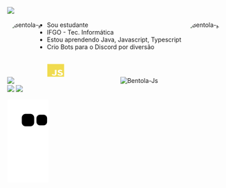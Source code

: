 <p aligb="center" style="border-radius:100%"><img height="auto" width="10%" src="https://i.pinimg.com/originals/b9/5a/ce/b95aceb8afeed36b5645eed1634db208.png" ></p>

<img align="right" alt="Bentola-pic" height="150" style="border-radius:300px;" src="https://i.pinimg.com/originals/b4/4a/9f/b44a9f09546ed9edd65faecf079c9249.gif">

<div>
  
 <img align="left" alt="Bentola-pic" height="100" style="border-radius:300px;" src="https://cdn.discordapp.com/attachments/953075351226044536/953361025292460052/6mh.gif">
 
- Sou estudante
- IFGO - Tec. Informática
- Estou aprendendo Java, Javascript, Typescript
- Crio Bots para o Discord por diversão

</div>



<div style="display: inline_block"><br>

  <img align="center" alt="Bentola-Js" height="30" width="40" src="https://raw.githubusercontent.com/devicons/devicon/master/icons/javascript/javascript-plain.svg">
</div>

<div align="left">
  <img align="right" alt="Bentola-Js" height="150" width="150" src="https://i.pinimg.com/originals/32/5c/e5/325ce54d8e407ef4c2632004d2b77b26.gif">
  <a href="https://github.com/bentola">
  <img height="200em" src="https://github-readme-stats.vercel.app/api/top-langs/?username=bentola&layout=compact&langs_count=7&theme=dark"/>
  
</div>
  
  <div> 
  <a href="https://api.whatsapp.com/send/?phone=5567999595567&text&app_absent=0" target="_blank"><img src="https://img.shields.io/badge/WhatsApp-25D366?style=for-the-badge&logo=whatsapp&logoColor=white" target="_blank"></a>
  <a href="https://www.instagram.com/bentolaalien/" target="_blank"><img src="https://img.shields.io/badge/-Instagram-%23E4405F?style=for-the-badge&logo=instagram&logoColor=white" target="_blank"></a>
 
  ![Snake animation](https://github.com/rafaballerini/rafaballerini/blob/output/github-contribution-grid-snake.svg)
 
</div>
